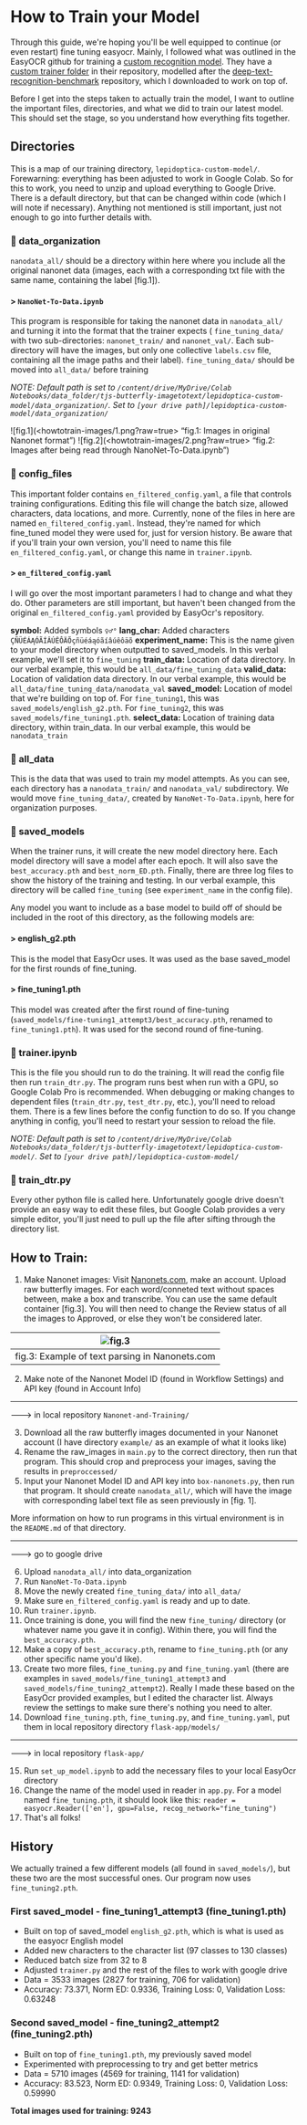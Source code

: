 # How to Train your Model

Through this guide, we're hoping you'll be well equipped to continue (or even restart) fine tuning easyocr. Mainly, I followed what was outlined in the EasyOCR github for training a [custom recognition model](https://github.com/JaidedAI/EasyOCR/blob/master/custom_model.md). They have a [custom trainer folder](https://github.com/JaidedAI/EasyOCR/tree/master/trainer) in their repository, modelled after the [deep-text-recognition-benchmark](https://github.com/clovaai/deep-text-recognition-benchmark) repository, which I downloaded to work on top of.

Before I get into the steps taken to actually train the model, I want to outline the important files, directories, and what we did to train our latest model. This should set the stage, so you understand how everything fits together.

## Directories
This is a map of our training directory, `lepidoptica-custom-model/`. Forewarning: everything has been adjusted to work in Google Colab. So for this to work, you need to unzip and upload everything to Google Drive. There is a default directory, but that can be changed within code (which I will note if necessary). Anything not mentioned is still important, just not enough to go into further details with. 

### :butterfly: data_organization

`nanodata_all/` should be a directory within here where you include all the original nanonet data (images, each with a corresponding txt file with the same name, containing the label [fig.1]).

#### > `NanoNet-To-Data.ipynb`
This program is responsible for taking the nanonet data in `nanodata_all/` and turning it into the format that the trainer expects ( `fine_tuning_data/` with two sub-directories: `nanonet_train/` and `nanonet_val/`. Each sub-directory will have the images, but only one collective `labels.csv` file, containing all the image paths and their label). `fine_tuning_data/` should be moved into `all_data/` before training

*NOTE: Default path is set to `/content/drive/MyDrive/Colab Notebooks/data_folder/tjs-butterfly-imagetotext/lepidoptica-custom-model/data_organization/`. Set to `[your drive path]/lepidoptica-custom-model/data_organization/`*

![fig.1](<howtotrain-images/1.png?raw=true> “fig.1: Images in original Nanonet format”)
![fig.2](<howtotrain-images/2.png?raw=true> “fig.2: Images after being read through NanoNet-To-Data.ipynb”)

### :butterfly: config_files
This important folder contains `en_filtered_config.yaml`, a file that controls training configurations. Editing this file will change the batch size, allowed characters, data locations, and more. Currently, none of the files in here are named `en_filtered_config.yaml`. Instead, they're named for which fine_tuned model they were used for, just for version history. Be aware that if you'll train your own version, you'll need to name this file `en_filtered_config.yaml`, or change this name in `trainer.ipynb`. 

#### > `en_filtered_config.yaml`
I will go over the most important parameters I had to change and what they do. Other parameters are still important, but haven't been changed from the original `en_filtered_config.yaml` provided by EasyOcr's repository.

**symbol:** Added symbols `♀♂°`
**lang_char:** Added characters `ÇÑÜÉÁĄÓÃÍÂÚÊÔÄÕçñüéáąóãíâúêôäõ`
**experiment_name:** This is the name given to your model directory when outputted to saved_models. In this verbal example, we'll set it to `fine_tuning`
**train_data:** Location of data directory. In our verbal example, this would be `all_data/fine_tuning_data`
**valid_data:** Location of validation data directory. In our verbal example, this would be `all_data/fine_tuning_data/nanodata_val`
**saved_model:** Location of model that we're building on top of. For `fine_tuning1`, this was `saved_models/english_g2.pth`. For `fine_tuning2`, this was `saved_models/fine_tuning1.pth`.
**select_data:** Location of training data directory, within train_data. In our verbal example, this would be `nanodata_train`

### :butterfly: all_data
This is the data that was used to train my model attempts. As you can see, each directory has a `nanodata_train/` and `nanodata_val/` subdirectory. We would move `fine_tuning_data/`, created by `NanoNet-To-Data.ipynb`, here for organization purposes. 

### :butterfly: saved_models
When the trainer runs, it will create the new model directory here. Each model directory will save a model after each epoch. It will also save the `best_accuracy.pth` and `best_norm_ED.pth`. Finally, there are three log files to show the history of the training and testing. In our verbal example, this directory will be called `fine_tuning` (see `experiment_name` in the config file).

Any model you want to include as a base model to build off of should be included in the root of this directory, as the following models are:

#### > english_g2.pth
This is the model that EasyOcr uses. It was used as the base saved_model for the first rounds of fine_tuning.
#### > fine_tuning1.pth
This model was created after the first round of fine-tuning (`saved_models/fine-tuning1_attempt3/best_accuracy.pth`, renamed to `fine_tuning1.pth`). It was used for the second round of fine-tuning.

### :butterfly: trainer.ipynb
This is the file you should run to do the training. It will read the config file then run `train_dtr.py`. The program runs best when run with a GPU, so Google Colab Pro is recommended. When debugging or making changes to dependent files (`train_dtr.py`, `test_dtr.py`, etc.), you'll need to reload them. There is a few lines before the config function to do so.  If you change anything in config, you'll need to restart your session to reload the file.

*NOTE: Default path is set to `/content/drive/MyDrive/Colab Notebooks/data_folder/tjs-butterfly-imagetotext/lepidoptica-custom-model/`. Set to `[your drive path]/lepidoptica-custom-model/`*

### :butterfly: train_dtr.py
Every other python file is called here. Unfortunately google drive doesn't provide an easy way to edit these files, but Google Colab provides a very simple editor, you'll just need to pull up the file after sifting through the directory list.

## How to Train:

1. Make Nanonet images: Visit [Nanonets.com](https://nanonets.com/), make an account. Upload raw butterfly images. For each word/conneted text without spaces between, make a box and transcribe. You can use the same default container [fig.3]. You will then need to change the Review status of all the images to Approved, or else they won't be considered later. 

| ![fig.3](howtotrain-images/3.png?raw=true) |
|:--:|
| fig.3: Example of text parsing in Nanonets.com |

2. Make note of the Nanonet Model ID (found in Workflow Settings) and API key (found in Account Info)

---

---> in local repository `Nanonet-and-Training/`

3. Download all the raw butterfly images documented in your Nanonet account (I have directory `example/` as an example of what it looks like)
4. Rename the raw_images in `main.py` to the correct directory, then run that program. This should crop and preprocess your images, saving the results in `preproccessed/`
5. Input your Nanonet Model ID and API key into `box-nanonets.py`, then run that program. It should create `nanodata_all/`, which will have the image with corresponding label text file as seen previously in [fig. 1].

More information on how to run programs in this virtual environment is in the `README.md` of that directory.

---


---> go to google drive

6. Upload `nanodata_all/` into data_organization
7. Run `NanoNet-To-Data.ipynb`
8. Move the newly created `fine_tuning_data/` into `all_data/`
9. Make sure `en_filtered_config.yaml` is ready and up to date.
10. Run `trainer.ipynb`.
11. Once training is done, you will find the new `fine_tuning/` directory (or whatever name you gave it in config). Within there, you will find the `best_accuracy.pth`.
12. Make a copy of `best_accuracy.pth`, rename to `fine_tuning.pth` (or any other specific name you'd like). 
13. Create two more files, `fine_tuning.py` and `fine_tuning.yaml` (there are examples in `saved_models/fine_tuning1_attempt3` and `saved_models/fine_tuning2_attempt2`). Really I made these based on the EasyOcr provided examples, but I edited the character list. Always review the settings to make sure there's nothing you need to alter.
14. Download `fine_tuning.pth`, `fine_tuning.py`, and `fine_tuning.yaml`, put them in local repository directory `flask-app/models/`

---

---> in local repository `flask-app/`

15. Run `set_up_model.ipynb` to add the necessary files to your local EasyOcr directory
16. Change the name of the model used in reader in `app.py`. For a model named `fine_tuning.pth`, it should look like this: `reader = easyocr.Reader(['en'], gpu=False, recog_network="fine_tuning")`
17. That's all folks!

## History
We actually trained a few different models (all found in `saved_models/`), but these two are the most successful ones. Our program now uses `fine_tuning2.pth`.

### First saved_model - fine_tuning1_attempt3 (fine_tuning1.pth)
- Built on top of saved_model `english_g2.pth`, which is what is used as the easyocr English model
- Added new characters to the character list (97 classes to 130 classes)
- Reduced batch size from 32 to 8
- Adjusted `trainer.py` and the rest of the files to work with google drive
- Data = 3533 images (2827 for training, 706 for validation)
- Accuracy: 73.371, Norm ED: 0.9336, Training Loss: 0, Validation Loss: 0.63248

### Second saved_model - fine_tuning2_attempt2 (fine_tuning2.pth)
- Built on top of `fine_tuning1.pth`, my previously saved model
- Experimented with preprocessing to try and get better metrics
- Data = 5710 images (4569 for training, 1141 for validation)
- Accuracy: 83.523, Norm ED: 0.9349, Training Loss: 0, Validation Loss: 0.59990

**Total images used for training: 9243**
